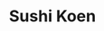 ---
layout: place
title: "Sushi Koen"
permalink: /texas/round-rock/sushi-koen.html
stateAbbr: TX
stateName: Texas
cityName: Round Rock
seo:
  name: "Sushi Koen"
  type: Restaurant
  links: https://www.facebook.com/profile.php?id=100063732692392
description: "Looking for sushi in Round Rock, Texas? Check out Sushi Koen for a delightful Japanese dining experience. Enjoy a variety of sushi and other dishes in a welc..."
place_id: ChIJiTKmcb_RRIYRM-HvMdIFeyQ
photos:
  - name: >-
      places/ChIJiTKmcb_RRIYRM-HvMdIFeyQ/photos/AeeoHcKZOsPd8ui1e5i2I2urnYsEKn4SQ0Kj9lIsN6Qv6xXGJ2ulJRUqrFrvIcacw1kqNUTHn_PRdOCfLR56goDjlonUGuqyhlatQH5_Euo-ilAAXBTaA2E6n9I6UUln5gAedb80VJdxVKxStC_7U6QpZlWs3VQqsPgPBfMgRcBWiKCmkamEUyiRr2qdbrDZZ7xEGAyzVNFHp6wy3Ui-IWmJo02OguKFw_yd_xOrNefPxR8qsKFRmvpUHsiQIrqF0G09z1503LOriNgvVR4QcHSFlQXLYmQsAqeig_xE9VnFRf9FbA
    widthPx: 1800
    heightPx: 1200
    authorAttributions:
      - displayName: Sushi Koen
        uri: https://maps.google.com/maps/contrib/104316968128950244209
        photoUri: >-
          https://lh3.googleusercontent.com/a-/ALV-UjWSf1CbEBOMICVTA4A8Q2kvLE5QqpSP5EE_andateuaTC-zrr0=s100-p-k-no-mo
    flagContentUri: >-
      https://www.google.com/local/imagery/report/?cb_client=maps_api_places.places_api&image_key=!1e10!2sAF1QipMqil3xmlLFW_s1_Vfr_5sniWEEZL9Ot4YJek-H&hl=en-US
    googleMapsUri: >-
      https://www.google.com/maps/place//data=!3m4!1e2!3m2!1sAF1QipMqil3xmlLFW_s1_Vfr_5sniWEEZL9Ot4YJek-H!2e10!4m2!3m1!1s0x8644d1bf71a63289:0x247b05d231efe133
  - name: >-
      places/ChIJiTKmcb_RRIYRM-HvMdIFeyQ/photos/AeeoHcIUypQFHriia1RV8O0Q8Kk1cqieDazij1_6NNm743yeCxEnTwrRTzFq296GbODk7-UQ8Ucm2DkdqMY7n_ZuvmAo77zd0WIdaPVVU-11DX56N1Ao0WdwhtKoSKF1_g7IxTmEX4vv9JVjSLgt0xB7BdRbTYm24LaYNOV2_qTJlb7hbjU2QnqabboUJPCekgU0i0puXOV651ok_jk8ybu8soE8Sme4FaHLGNAxI9AAP78AHMQKwX0lgfQm3hZaDva0FXdFJeNOHGkUxxOrudh2R-zRf76Wqp9iWbSNsTbMgFrOaA
    widthPx: 1800
    heightPx: 1200
    authorAttributions:
      - displayName: Sushi Koen
        uri: https://maps.google.com/maps/contrib/104316968128950244209
        photoUri: >-
          https://lh3.googleusercontent.com/a-/ALV-UjWSf1CbEBOMICVTA4A8Q2kvLE5QqpSP5EE_andateuaTC-zrr0=s100-p-k-no-mo
    flagContentUri: >-
      https://www.google.com/local/imagery/report/?cb_client=maps_api_places.places_api&image_key=!1e10!2sAF1QipM5GseB6j4zGJEMYVSZKbR7BcE8dObThAgjm14C&hl=en-US
    googleMapsUri: >-
      https://www.google.com/maps/place//data=!3m4!1e2!3m2!1sAF1QipM5GseB6j4zGJEMYVSZKbR7BcE8dObThAgjm14C!2e10!4m2!3m1!1s0x8644d1bf71a63289:0x247b05d231efe133
  - name: >-
      places/ChIJiTKmcb_RRIYRM-HvMdIFeyQ/photos/AeeoHcLmXTwTyu0o38e47AZONrIAopx6e9hFSUUo9ml6Cd8VLOTqhSVZGqJjP7VqB6a_pLDhZrhl5apjJf9C2VE6TrsH7tgDmSkmtopYrfBcSiQKcRvfxWyvCgkfTp8euw9uM9W3Sjqh74gyQq6ocHbCOog3bsGjBLNWnL4gTUUCKsLr69JV8pHcYxda-p0Nv5Yd1JnN1sVR5aH6ZveqEIxaTW8UTSTaFFegGvmlfU8ah5qCetk2-1xa6iTRipc61UTqn0hxi3CK8AuehpLEjQhykcXdQALq9uM1GEcx2BDJ9r9fnjiI95A2nciZ_Sp7TTmp5aJ5ymQNW7sV9gnYrcYxTavjYAW6V4b3qNwXryjVbXTrQFY4EgDWdPXZ7aRoddjLtzZYQ4ZV-CcY2vvLwHSZTIvYj_XKjaXxjBgtgJv8C7_hbg
    widthPx: 4800
    heightPx: 3600
    authorAttributions:
      - displayName: Katty Rodriguez
        uri: https://maps.google.com/maps/contrib/114091015725528102664
        photoUri: >-
          https://lh3.googleusercontent.com/a-/ALV-UjVhv8MhtFLGYl-EFr80jhgDqdqKLs7MANrv0veIBBjWXNBD9FxH3A=s100-p-k-no-mo
    flagContentUri: >-
      https://www.google.com/local/imagery/report/?cb_client=maps_api_places.places_api&image_key=!1e10!2sCIHM0ogKEICAgMCIu6ueEQ&hl=en-US
    googleMapsUri: >-
      https://www.google.com/maps/place//data=!3m4!1e2!3m2!1sCIHM0ogKEICAgMCIu6ueEQ!2e10!4m2!3m1!1s0x8644d1bf71a63289:0x247b05d231efe133
  - name: >-
      places/ChIJiTKmcb_RRIYRM-HvMdIFeyQ/photos/AeeoHcKVA4UiRw0T86a-_kCyblY3zHNgf4FRQAAkHmNe2Kg3cnhxDtm2b8gEuka8o34vh9mAKCCeSPnLytl3UHgGh6STZRjgW7aorsxk2xKl7OZikfFsk8jft0xmcL2PdAUxOgk1_iavHFHUe0zkKi-m2cDhrlDgzfuXZZ8fszvZUc3uc3Py-Zx7aKSjh5UsBhlYkFHD-NuvQHwtEl0O9tgypYBqRFiYoME6Z7_vkQvCHc43F_d4mOe-J6wMTZt9SqjIODIoFe4qCYbcW_PC6M_VFhGe2-ghxk8RJ1DQ9l5YJ-s6ieRN1x9x5peXvgBNCLhLz38Ob3xIo5sLRjKDiB5UF8t0pMMlD4eZNIhWYgGBf_F5edEGdu9fjR8yolyB__8F_oIwVSCwUKJBZvbQeQOmAsLGshtnRfOlgIvKpBYzKLuDoJ18
    widthPx: 4000
    heightPx: 3000
    authorAttributions:
      - displayName: Sam Keske
        uri: https://maps.google.com/maps/contrib/101137379682204957902
        photoUri: >-
          https://lh3.googleusercontent.com/a-/ALV-UjXUWV8Mvm-WEVf9RzQZyox0xN_opUMJTKpOW5KB7DQ1sANJWPg=s100-p-k-no-mo
    flagContentUri: >-
      https://www.google.com/local/imagery/report/?cb_client=maps_api_places.places_api&image_key=!1e10!2sCIHM0ogKEICAgICvrM_PkwE&hl=en-US
    googleMapsUri: >-
      https://www.google.com/maps/place//data=!3m4!1e2!3m2!1sCIHM0ogKEICAgICvrM_PkwE!2e10!4m2!3m1!1s0x8644d1bf71a63289:0x247b05d231efe133
  - name: >-
      places/ChIJiTKmcb_RRIYRM-HvMdIFeyQ/photos/AeeoHcL2bbj8GGtc9Jsl-nqJHRa5pvjUvcjWk9RzIyRJ-b4PQXlO27qFVOJguCmZMnIQUcXdOue2gXi1oLkAMP8cG5xAMRu1lgxCDaUzURRykPEmENnSSEc7DJ2u0Ohbi-JRCiFpTCbAnrDPOKl2fyt6tKHaKz9dgmKpDv5DlhzhOqiD2WRtTIx9LPZYE2VDK_7DZfVpDVGdsP-JH-lIyaCD6x4qHn7xHKnmSvXHwQJEjOBbghxaov4HSyZUb3sLW2r_O8-GJQ_Zn23YstteBvfI0r_z2D0V2DcbVCdijURNZcsq7_qubFZfcHUoLu7u4vMYz3TsJEeaLzuK0Fs77D9XEsxJbQ2epa90a0z9O22lwMKUnXJyMY5aGuisvf6C8Tw_mEjzAZ9EBqewrSfYHbUzu17MvsgKuQA8xxhBNVPjN1Ht_Q
    widthPx: 4032
    heightPx: 3024
    authorAttributions:
      - displayName: Gregory Hoyle
        uri: https://maps.google.com/maps/contrib/115061155592940788432
        photoUri: >-
          https://lh3.googleusercontent.com/a-/ALV-UjVn8qxA-snzrz0r-q_7Zz56rpAtSC97AO2Qz5rdNO8jfeUZl3TgbA=s100-p-k-no-mo
    flagContentUri: >-
      https://www.google.com/local/imagery/report/?cb_client=maps_api_places.places_api&image_key=!1e10!2sCIHM0ogKEICAgIDy19-iFQ&hl=en-US
    googleMapsUri: >-
      https://www.google.com/maps/place//data=!3m4!1e2!3m2!1sCIHM0ogKEICAgIDy19-iFQ!2e10!4m2!3m1!1s0x8644d1bf71a63289:0x247b05d231efe133
  - name: >-
      places/ChIJiTKmcb_RRIYRM-HvMdIFeyQ/photos/AeeoHcJx2D29TwJN8lfNdyJ33BTBgy_f9f7KGPNLJKBw-PeleMV1CjEGfLKe5AjqAzQQIO-oPHuZ8EZcLNwbpQA-FzVxgr-ZjTNEoPn9S60Nk_f6M4x4Tt5Ca2PY9uh-4thZyPs7XKrdLiXulBRyC3zxi-HMzyRcnM190ZAaiwqHGni5SsQlTox1IfWBPey1TZjvYJw-3hMB-OqxKx2eFy5s_SZQlQgNKL1KW21eJOpNBXJMnUVd4Hshej1WwG6BsSFgC3njFYh5sQCvThhOeYpdkp9mDs56i1XG5UK-TtRzIcY94PPPfHLPg34zrcYuEMDCHkzZGB6yWq4AcBdFbg6gr-EoTsgspOwlDwRWB9ya3gjg2GTfrAJBnqrgL-jo7P0Vye206kkSlUIKTV0EtPE9-hXto_VX373EyilGMm-LgvbvnDtM
    widthPx: 3000
    heightPx: 4000
    authorAttributions:
      - displayName: Sam Keske
        uri: https://maps.google.com/maps/contrib/101137379682204957902
        photoUri: >-
          https://lh3.googleusercontent.com/a-/ALV-UjXUWV8Mvm-WEVf9RzQZyox0xN_opUMJTKpOW5KB7DQ1sANJWPg=s100-p-k-no-mo
    flagContentUri: >-
      https://www.google.com/local/imagery/report/?cb_client=maps_api_places.places_api&image_key=!1e10!2sCIHM0ogKEICAgICvrM_P0wE&hl=en-US
    googleMapsUri: >-
      https://www.google.com/maps/place//data=!3m4!1e2!3m2!1sCIHM0ogKEICAgICvrM_P0wE!2e10!4m2!3m1!1s0x8644d1bf71a63289:0x247b05d231efe133
  - name: >-
      places/ChIJiTKmcb_RRIYRM-HvMdIFeyQ/photos/AeeoHcJgmIOXR1tGuZx-B6dEnpRrV-vlYvwmsHlGLUkugC5H3aJGoBgN88tEJa_2RULcPrtISG0-aGZa_qaMbfnD6csLblEXdh6osO4l_MoL9XY-XOlxpU2AHVZwNpZxySU45aDOuAAnS5_lEpDf3RsczIW9JNtJz12rm9gQ502m3mv19nOlyJSkqSGaV7rFIWXS7KHQvOiW7jT9GTK16psDj6u9FE_aMEpMwgZLj4ZiqVdlufmuJHev_UFDwRcl9tg6vjger8IOXSv_KG7wDwcIGd6BEo0omNmHdNin6NspYW8oNjiVZhunbIFy5VDU0ZwHO3_SOKiVImpcNX_VevGKTdRP2grB-j4hc2lI-VlH_tF6cqF4UU0MznYqW_3o-axQy2dXcBQBQZa_DYioZJSxpz-L3JmV29jEGUwmWRzNr71NRw
    widthPx: 3024
    heightPx: 4032
    authorAttributions:
      - displayName: Luis Garcia
        uri: https://maps.google.com/maps/contrib/100664725965772543917
        photoUri: >-
          https://lh3.googleusercontent.com/a-/ALV-UjWgWU-2uwekyZp4MqP8Pg-kHcLFqsRCo_0vNLJxMFnq4HEQf3AQ=s100-p-k-no-mo
    flagContentUri: >-
      https://www.google.com/local/imagery/report/?cb_client=maps_api_places.places_api&image_key=!1e10!2sCIHM0ogKEICAgID33YGYRQ&hl=en-US
    googleMapsUri: >-
      https://www.google.com/maps/place//data=!3m4!1e2!3m2!1sCIHM0ogKEICAgID33YGYRQ!2e10!4m2!3m1!1s0x8644d1bf71a63289:0x247b05d231efe133
  - name: >-
      places/ChIJiTKmcb_RRIYRM-HvMdIFeyQ/photos/AeeoHcLZZmQRj7viq0eIVxD5Gif1vex7Ib3A5vMFk4MNNesYtAAPFLT02JhaH0vG80JQKW64dWxkr4uwEAZc0X33yEVnYM0vpkKnBxUJyZvmNjfZ6HyNZ54wiLaXrUYv0qVFgVIFnlr7sIIs8lzMSmnni8pkjxSLKtQVWAhJzx1XLcxyP4qtfx18uWUvaCphCN2VwOkSP0w-u38OmjcsmqKuBMkvcJ8s1fB7Oh0dVuvUUVYSTorMgJdVHuYvm6paqExLakJ9HIXKid4QfVZTLYIkCwrrqiiZ0b1YT7aPcGa5QS6D-endTC-PC2LLUlFducB-TttKyxppsZTpDiWmKTJtrowxPQe7fbh_8IRr1xcw2IQRFNPJF9r-6vYvepRppw0xgF9jEfC3d98ZbVr_YhSLFcaoAMos3zaA4nUoeQ0HZeE1TYY
    widthPx: 3000
    heightPx: 4000
    authorAttributions:
      - displayName: Tyler S
        uri: https://maps.google.com/maps/contrib/104513208760628981216
        photoUri: >-
          https://lh3.googleusercontent.com/a-/ALV-UjU_n3aNiuoLPVLEUgnczP7lrhmXINGMFRo6RShxhtnnoIrLtZp4eg=s100-p-k-no-mo
    flagContentUri: >-
      https://www.google.com/local/imagery/report/?cb_client=maps_api_places.places_api&image_key=!1e10!2sCIHM0ogKEICAgIClxN3CkQE&hl=en-US
    googleMapsUri: >-
      https://www.google.com/maps/place//data=!3m4!1e2!3m2!1sCIHM0ogKEICAgIClxN3CkQE!2e10!4m2!3m1!1s0x8644d1bf71a63289:0x247b05d231efe133
  - name: >-
      places/ChIJiTKmcb_RRIYRM-HvMdIFeyQ/photos/AeeoHcJ40hY93lqXftwrVxG8qhzUNcq25gxRKn53GkNcKCf4i2ER_RnLwMvXaQGj8BQQjrcrGwrQbb54fTCT4W6rT_dG1vwNJryLkNcu_8uqseTvJrpTD3NekrwoXNqHDpIUx7N3PnWRq6LWgJUsHQYJdz4cEzLSCenP57YbNm81Cp2nHOZ7eRSeYh0UAFT4zUOlL2REufeH0HxEwaL8WImHWk2Yi9374f3jLGhTTfRbIaLoMxMqkvgiZLdBNZdvgtSXJXxfdCGYC1EAJu6zdgy90Eth8-qZ_MJDqiD_2YIk-SF7fIVI7QWijdiRPendu4Hm02hFH7Li6aivXmF9RXfb7BTwxTEtxnlAxtYIhN8Ypli259B3Xg483EreHvDHAm9ylzJhap_m7i6VzWbMmffZS4jRQFNERA51xloodDW78s-kbw
    widthPx: 3024
    heightPx: 4032
    authorAttributions:
      - displayName: Teddy Williams
        uri: https://maps.google.com/maps/contrib/109829783820753834479
        photoUri: >-
          https://lh3.googleusercontent.com/a/ACg8ocJYTuYTU02-a3CuXbb49ukaFgvtGGEr0KZZL6OXunCd4HpN9A=s100-p-k-no-mo
    flagContentUri: >-
      https://www.google.com/local/imagery/report/?cb_client=maps_api_places.places_api&image_key=!1e10!2sCIHM0ogKEICAgICpwdK-fg&hl=en-US
    googleMapsUri: >-
      https://www.google.com/maps/place//data=!3m4!1e2!3m2!1sCIHM0ogKEICAgICpwdK-fg!2e10!4m2!3m1!1s0x8644d1bf71a63289:0x247b05d231efe133
  - name: >-
      places/ChIJiTKmcb_RRIYRM-HvMdIFeyQ/photos/AeeoHcLdt20kqIbgRskAMmZFx0tCq6zPmL9vfC6ipLoUqTYeEgGjKv-q0fe92mOq2hSdCEcZfTIqL_d9lCXUR0RCBTQGPcWek0jzuGRseXZhzPXMtoMAOM0zcQSArcEEgcn6c7VWMHTAHNLkWcz33Xn0wo1i2f-A7ekHcAbuwW8c-Hl7bQtBW35vQRG64LyrCEqjdhA2GuO87rZJ93_DnN0wOP6U7M6DLAU3nww4NfVWzQXZ1HLghqaRkQwFp9uwxkW3X751D88O6_UYTJXeGixExJlG-quFJ1dEoPuNfri1oMko4XLpaOOUarjJ3b3SGj1byiGoF6A6cZQveC9Bz-I1Mx6l7Pn1igu6USQIvrQMni4VV3yWHH2QBkfT63NuZRI8lN26TPGsoVIGmfMkf8nBcRZrFviql_XbXXcwHFC_lfskUCjq
    widthPx: 3024
    heightPx: 4032
    authorAttributions:
      - displayName: Mark
        uri: https://maps.google.com/maps/contrib/110193628718341453248
        photoUri: >-
          https://lh3.googleusercontent.com/a/ACg8ocILlPr5jMNInkLQuQS81h9NvzjwhL_E9LDJ8w9t7ORPJ34Bkg=s100-p-k-no-mo
    flagContentUri: >-
      https://www.google.com/local/imagery/report/?cb_client=maps_api_places.places_api&image_key=!1e10!2sCIHM0ogKEICAgICDhbXnlQE&hl=en-US
    googleMapsUri: >-
      https://www.google.com/maps/place//data=!3m4!1e2!3m2!1sCIHM0ogKEICAgICDhbXnlQE!2e10!4m2!3m1!1s0x8644d1bf71a63289:0x247b05d231efe133
address: '201 University Oaks Blvd #1290, Round Rock, TX 78665, USA'
street: '201 University Oaks Blvd #1290'
city: Round Rock
state: TX
zip: '78665'
country: USA
neighborhood: East Chandler Rd Retail
latitude: '30.558334'
longitude: '-97.687038'
accessibility_options:
  wheelchairAccessibleParking: true
  wheelchairAccessibleEntrance: true
  wheelchairAccessibleRestroom: true
  wheelchairAccessibleSeating: true
business_status: OPERATIONAL
name: Sushi Koen
google_maps_links:
  directionsUri: >-
    https://www.google.com/maps/dir//''/data=!4m7!4m6!1m1!4e2!1m2!1m1!1s0x8644d1bf71a63289:0x247b05d231efe133!3e0
  placeUri: https://maps.google.com/?cid=2628701207839891763
  writeAReviewUri: >-
    https://www.google.com/maps/place//data=!4m3!3m2!1s0x8644d1bf71a63289:0x247b05d231efe133!12e1
  reviewsUri: >-
    https://www.google.com/maps/place//data=!4m4!3m3!1s0x8644d1bf71a63289:0x247b05d231efe133!9m1!1b1
  photosUri: >-
    https://www.google.com/maps/place//data=!4m3!3m2!1s0x8644d1bf71a63289:0x247b05d231efe133!10e5
primary_type: Restaurant
opening_hours:
  regular: null
  current: null
secondary_opening_hours:
  regular:
    weekdayDescriptions: null
    type: null
  current:
    weekdayDescriptions: null
    type: null
phone: (512) 580-0085
price_level: PRICE_LEVEL_MODERATE
price_range: null
rating: '4.6'
rating_count: 494
website: https://www.facebook.com/profile.php?id=100063732692392
reviews: null
parking_options: null
payment_options: null
allow_dogs: null
curbside_pickup: null
delivery: null
dine_in: null
good_for_children: null
good_for_groups: null
good_for_sports: null
live_music: null
menu_for_children: null
outdoor_seating: null
reservable: null
restroom: null
serves_beer: null
serves_breakfast: null
serves_brunch: null
serves_cocktails: null
serves_coffee: null
serves_dinner: null
serves_dessert: null
serves_lunch: null
serves_vegetarian_food: null
serves_wine: null
takeout: null
summary: null

---